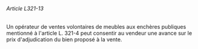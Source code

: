 ###### Article L321-13

Un opérateur de ventes volontaires de meubles aux enchères publiques mentionné à l'article L. 321-4 peut consentir au vendeur une avance sur le prix d'adjudication du bien proposé à la vente.

